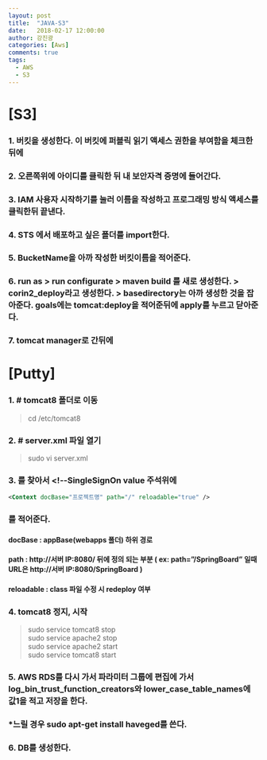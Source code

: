 ```yaml
---
layout: post
title:  "JAVA-S3"
date:   2018-02-17 12:00:00
author: 강진광
categories: [Aws]
comments: true
tags:
  - AWS
  - S3
---
```

# [S3]
### 1. 버킷을 생성한다. 이 버킷에 퍼블릭 읽기 액세스 권한을 부여함을 체크한뒤에
### 2. 오른쪽위에 아이디를 클릭한 뒤 내 보안자격 증명에 들어간다.
### 3. IAM 사용자 시작하기를 눌러 이름을 작성하고 프로그래밍 방식 액세스를 클릭한뒤 끝낸다.
### 4. STS 에서 배포하고 싶은 폴더를 import한다. 
### 5. BucketName을 아까 작성한 버킷이름을 적어준다. 
### 6. run as > run configurate > maven build 를 새로 생성한다. > corin2_deploy라고 생성한다. > basedirectory는 아까 생성한 것을 잡아준다. goals에는 tomcat:deploy을 적어준뒤에 apply를 누르고 닫아준다.
### 7. tomcat manager로 간뒤에 

# [Putty]
### 1. # tomcat8 폴더로 이동
> cd /etc/tomcat8

### 2. # server.xml 파일 열기
> sudo vi server.xml

### 3. <Host></Host>를 찾아서 <!--SingleSignOn value 주석위에  
~~~xml
<Context docBase="프로젝트명" path="/" reloadable="true" />
~~~
### 를 적어준다.
#### docBase : appBase(webapps 폴더) 하위 경로

#### path : http://서버 IP:8080/ 뒤에 정의 되는 부분 ( ex: path=”/SpringBoard” 일때 URL은 http://서버 IP:8080/SpringBoard )

#### reloadable : class 파일 수정 시 redeploy 여부

### 4. tomcat8 정지, 시작
> sudo service tomcat8 stop<br>
> sudo service apache2 stop<br>
> sudo service apache2 start<br>
> sudo service tomcat8 start

### 5. AWS RDS를 다시 가서 파라미터 그룹에 편집에 가서 log_bin_trust_function_creators와 lower_case_table_names에 값1을 적고 저장을 한다.
### *느릴 경우 sudo apt-get install haveged를 쓴다.
### 6. DB를 생성한다. 